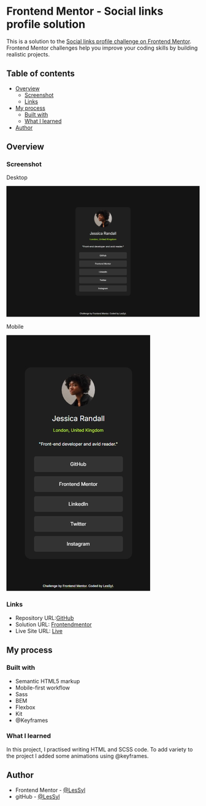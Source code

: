 # Frontend Mentor - Social links profile solution

This is a solution to the [Social links profile challenge on Frontend Mentor](https://www.frontendmentor.io/challenges/social-links-profile-UG32l9m6dQ). Frontend Mentor challenges help you improve your coding skills by building realistic projects. 

## Table of contents

- [Overview](#overview)
  - [Screenshot](#screenshot)
  - [Links](#links)
- [My process](#my-process)
  - [Built with](#built-with)
  - [What I learned](#what-i-learned)
- [Author](#author)

## Overview

### Screenshot
Desktop

![](src/img/desktop.jpeg)

Mobile

![](src/img/mobile.jpeg)

### Links

- Repository URL:[GitHub](https://github.com/LesSyl/Social-links-profile)
- Solution URL: [Frontendmentor]()
- Live Site URL: [Live](https://lessyl.github.io/Social-links-profile/)


## My process

### Built with

- Semantic HTML5 markup
- Mobile-first workflow
- Sass
- BEM
- Flexbox
- Kit
- @Keyframes

### What I learned
In this project, I practised writing HTML and SCSS code. To add variety to the project I added some animations using @keyframes.

## Author

- Frontend Mentor - [@LesSyl](https://www.frontendmentor.io/profile/LesSyl)
- gitHub - [@LesSyl](https://github.com/LesSyl)